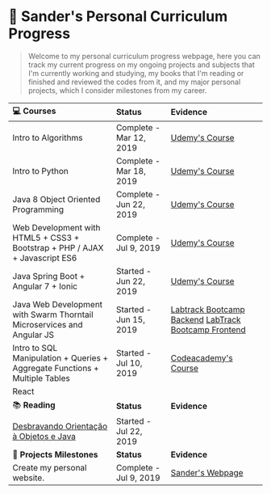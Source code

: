 # :star2: Sander's Personal Curriculum Progress

> Welcome to my personal curriculum progress webpage, here you can track my current progress on my ongoing projects and subjects that I'm currently working and studying, my books that I'm reading or finished and reviewed the codes from it, and my major personal projects, which I consider milestones from my career.

|:computer: **Courses**                                                                          | **Status**             | **Evidence** |
| :--------------------------------------------------------------------------------------------- | :-------------------- | :--------------------------------------------------------------------------- |
| Intro to Algorithms                                                                       | Complete - Mar 12, 2019 | [Udemy's Course](https://github.com/sanderdsz/algoritmos-java-basicos) |
| Intro to Python                                                                           | Complete - Mar 18, 2019 | [Udemy's Course](https://www.udemy.com/certificate/UC-SCZIIOUZ/) |
| Java 8 Object Oriented Programming                                                        | Complete - Jun 22, 2019 | [Udemy's Course](https://github.com/sanderdsz/yard-version-1.0) |
| Web Development with HTML5 + CSS3 + Bootstrap + PHP / AJAX + Javascript ES6               | Complete - Jul 9, 2019 | [Udemy's Course](https://www.udemy.com/certificate/UC-72IPV94X/) |
| Java Spring Boot + Angular 7 + Ionic                                                      | Started - Jun 22, 2019 | [Udemy's Course](https://github.com/sanderdsz/ecommercetype1-backend) |
| Java Web Development with Swarm Thorntail Microservices and Angular JS                    | Started - Jun 15, 2019 | [Labtrack Bootcamp Backend](https://github.com/sanderdsz/javaweb-backend)    [LabTrack Bootcamp Frontend](https://github.com/sanderdsz/javaweb-frontend) |
| Intro to SQL Manipulation + Queries + Aggregate Functions + Multiple Tables                | Started - Jul 10, 2019 | [Codeacademy's Course](https://www.codecademy.com/users/sanderdosSantosZuchinalli9231834469/achievements) |
| React                                                                                          |                    |                  |
|:books: **Reading**                                                                             | **Status**         | **Evidence**     |
| [Desbravando Orientação à Objetos e Java](https://www.casadocodigo.com.br/products/livro-orientacao-objetos-java) | Started - Jul 22, 2019 |    
|:gem: **Projects Milestones**                                                                   | **Status**         | **Evidence**     |
| Create my personal website.                                                                    | Complete - Jul 9, 2019 | [Sander's Webpage](https://www.sanderdsz.github.io) |     
